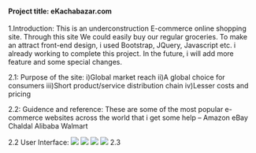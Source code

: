 #### Project title: eKachabazar.com 

1.Introduction:
  This is an underconstruction E-commerce online shopping site. Through this site We could easily buy our regular groceries. To make an attract front-end design, i used Bootstrap, JQuery, Javascript etc. i already working to complete this project. In the future, i will add more feature and some special changes. 

2.1: Purpose of the site:
  i)Global market reach
  ii)A global choice for consumers
  iii)Short product/service distribution chain
  iv)Lesser costs and pricing

2.2: Guidence and reference: 
  These are some of the most popular e-commerce websites across the world that i get some help –
  Amazon
  eBay
  Chaldal
  Alibaba
  Walmart

2.2 User Interface: 
  <img src="\images\oil.jpg"/> 
  <img src="\images\screenshot1.png"/> 
  <img src="\images\screenshot2.png"/> 
  <img src="\images\screenshot3.png"/> 
2.3
